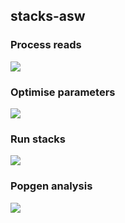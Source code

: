 ## stacks-asw

### Process reads

![](graphs/process_reads.svg)

### Optimise parameters

![](graphs/parameters.svg)

### Run stacks

![](graphs/stacks.svg)

### Popgen analysis

![](graphs/popgen.svg)
